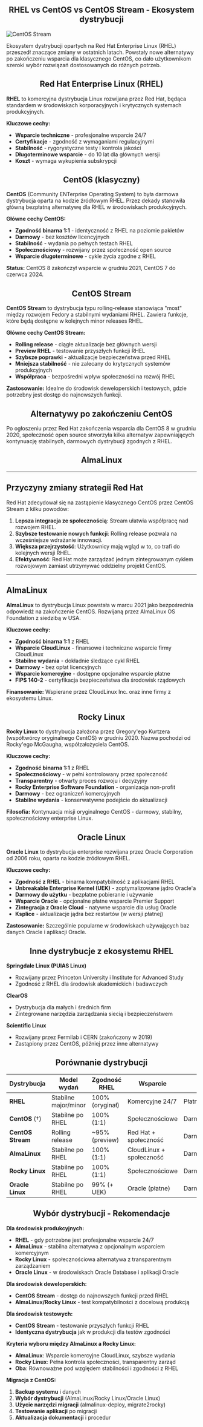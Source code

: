 
<h2 align="center">RHEL vs CentOS vs CentOS Stream - Ekosystem dystrybucji</h2>

![CentOS Stream](../../../grafiki/1_04_1_CentOS-CentOSStream.png)

Ekosystem dystrybucji opartych na Red Hat Enterprise Linux (RHEL) przeszedł znaczące zmiany w ostatnich latach. Powstały nowe alternatywy po zakończeniu wsparcia dla klasycznego CentOS, co dało użytkownikom szeroki wybór rozwiązań dostosowanych do różnych potrzeb.

<h2 align="center">Red Hat Enterprise Linux (RHEL)</h2>

**RHEL** to komercyjna dystrybucja Linux rozwijana przez Red Hat, będąca standardem w środowiskach korporacyjnych i krytycznych systemach produkcyjnych.

**Kluczowe cechy:**
- **Wsparcie techniczne** - profesjonalne wsparcie 24/7
- **Certyfikacje** - zgodność z wymaganiami regulacyjnymi
- **Stabilność** - rygorystyczne testy i kontrola jakości
- **Długoterminowe wsparcie** - do 10 lat dla głównych wersji
- **Koszt** - wymaga wykupienia subskrypcji

<h2 align="center">CentOS (klasyczny)</h2>

**CentOS** (Community ENTerprise Operating System) to była darmowa dystrybucja oparta na kodzie źródłowym RHEL. Przez dekady stanowiła główną bezpłatną alternatywę dla RHEL w środowiskach produkcyjnych.

**Główne cechy CentOS:**
- **Zgodność binarna 1:1** - identyczność z RHEL na poziomie pakietów
- **Darmowy** - bez kosztów licencyjnych
- **Stabilność** - wydania po pełnych testach RHEL
- **Społecznościowy** - rozwijany przez społeczność open source
- **Wsparcie długoterminowe** - cykle życia zgodne z RHEL

**Status:** CentOS 8 zakończył wsparcie w grudniu 2021, CentOS 7 do czerwca 2024.

<h2 align="center">CentOS Stream</h2>

**CentOS Stream** to dystrybucja typu rolling-release stanowiąca "most" między rozwojem Fedory a stabilnymi wydaniami RHEL. Zawiera funkcje, które będą dostępne w kolejnych minor releases RHEL.

**Główne cechy CentOS Stream:**
- **Rolling release** - ciągłe aktualizacje bez głównych wersji
- **Preview RHEL** - testowanie przyszłych funkcji RHEL
- **Szybsze poprawki** - aktualizacje bezpieczeństwa przed RHEL
- **Mniejsza stabilność** - nie zalecany do krytycznych systemów produkcyjnych
- **Współpraca** - bezpośredni wpływ społeczności na rozwój RHEL

**Zastosowanie:** Idealne do środowisk deweloperskich i testowych, gdzie potrzebny jest dostęp do najnowszych funkcji.

<h2 align="center">Alternatywy po zakończeniu CentOS</h2>

Po ogłoszeniu przez Red Hat zakończenia wsparcia dla CentOS 8 w grudniu 2020, społeczność open source stworzyła kilka alternatyw zapewniających kontynuację stabilnych, darmowych dystrybucji zgodnych z RHEL.

<h2 align="center">AlmaLinux</h2>

---

## Przyczyny zmiany strategii Red Hat

Red Hat zdecydował się na zastąpienie klasycznego CentOS przez CentOS Stream z kilku powodów:

1. **Lepsza integracja ze społecznością**: Stream ułatwia współpracę nad rozwojem RHEL.
2. **Szybsze testowanie nowych funkcji**: Rolling release pozwala na wcześniejsze wdrażanie innowacji.
3. **Większa przejrzystość**: Użytkownicy mają wgląd w to, co trafi do kolejnych wersji RHEL.
4. **Efektywność**: Red Hat może zarządzać jednym zintegrowanym cyklem rozwojowym zamiast utrzymywać oddzielny projekt CentOS.

---

## AlmaLinux

**AlmaLinux** to dystrybucja Linux powstała w marcu 2021 jako bezpośrednia odpowiedź na zakończenie CentOS. Rozwijaną przez AlmaLinux OS Foundation z siedzibą w USA.

**Kluczowe cechy:**
- **Zgodność binarna 1:1** z RHEL
- **Wsparcie CloudLinux** - finansowe i techniczne wsparcie firmy CloudLinux
- **Stabilne wydania** - dokładnie śledzące cykl RHEL
- **Darmowy** - bez opłat licencyjnych
- **Wsparcie komercyjne** - dostępne opcjonalne wsparcie płatne
- **FIPS 140-2** - certyfikacja bezpieczeństwa dla środowisk rządowych

**Finansowanie:** Wspierane przez CloudLinux Inc. oraz inne firmy z ekosystemu Linux.

<h2 align="center">Rocky Linux</h2>

**Rocky Linux** to dystrybucja założona przez Gregory'ego Kurtzera (współtwórcy oryginalnego CentOS) w grudniu 2020. Nazwa pochodzi od Rocky'ego McGaugha, współzałożyciela CentOS.

**Kluczowe cechy:**
- **Zgodność binarna 1:1** z RHEL
- **Społecznościowy** - w pełni kontrolowany przez społeczność
- **Transparentny** - otwarty proces rozwoju i decyzyjny
- **Rocky Enterprise Software Foundation** - organizacja non-profit
- **Darmowy** - bez ograniczeń komercyjnych
- **Stabilne wydania** - konserwatywne podejście do aktualizacji

**Filosofia:** Kontynuacja misji oryginalnego CentOS - darmowy, stabilny, społecznościowy enterprise Linux.

<h2 align="center">Oracle Linux</h2>

**Oracle Linux** to dystrybucja enterprise rozwijana przez Oracle Corporation od 2006 roku, oparta na kodzie źródłowym RHEL.

**Kluczowe cechy:**
- **Zgodność z RHEL** - binarna kompatybilność z aplikacjami RHEL
- **Unbreakable Enterprise Kernel (UEK)** - zoptymalizowane jądro Oracle'a
- **Darmowy do użytku** - bezpłatne pobieranie i używanie
- **Wsparcie Oracle** - opcjonalne płatne wsparcie Premier Support
- **Zintegracja z Oracle Cloud** - natywne wsparcie dla usług Oracle
- **Ksplice** - aktualizacje jądra bez restartów (w wersji płatnej)

**Zastosowanie:** Szczególnie popularne w środowiskach używających baz danych Oracle i aplikacji Oracle.

<h2 align="center">Inne dystrybucje z ekosystemu RHEL</h2>

**Springdale Linux (PUIAS Linux)**
- Rozwijany przez Princeton University i Institute for Advanced Study
- Zgodność z RHEL dla środowisk akademickich i badawczych

**ClearOS**
- Dystrybucja dla małych i średnich firm
- Zintegrowane narzędzia zarządzania siecią i bezpieczeństwem

**Scientific Linux**
- Rozwijany przez Fermilab i CERN (zakończony w 2019)
- Zastąpiony przez CentOS, później przez inne alternatywy

<h2 align="center">Porównanie dystrybucji</h2>

| Dystrybucja | Model wydań | Zgodność RHEL | Wsparcie | Koszt | Przeznaczenie |
|-------------|-------------|---------------|----------|-------|---------------|
| **RHEL** | Stabilne major/minor | 100% (oryginał) | Komercyjne 24/7 | Płatny | Produkcja enterprise |
| **CentOS** (†) | Stabilne po RHEL | 100% (1:1) | Społecznościowe | Darmowy | Produkcja (zakończony) |
| **CentOS Stream** | Rolling release | ~95% (preview) | Red Hat + społeczność | Darmowy | Development/testing |
| **AlmaLinux** | Stabilne po RHEL | 100% (1:1) | CloudLinux + społeczność | Darmowy | Produkcja |
| **Rocky Linux** | Stabilne po RHEL | 100% (1:1) | Społecznościowe | Darmowy | Produkcja |
| **Oracle Linux** | Stabilne po RHEL | 99% (+ UEK) | Oracle (płatne) | Darmowy/Płatny | Produkcja + Oracle |

<h2 align="center">Wybór dystrybucji - Rekomendacje</h2>

**Dla środowisk produkcyjnych:**
- **RHEL** - gdy potrzebne jest profesjonalne wsparcie 24/7
- **AlmaLinux** - stabilna alternatywa z opcjonalnym wsparciem komercyjnym  
- **Rocky Linux** - społecznościowa alternatywa z transparentnym zarządzaniem
- **Oracle Linux** - w środowiskach Oracle Database i aplikacji Oracle

**Dla środowisk deweloperskich:**
- **CentOS Stream** - dostęp do najnowszych funkcji przed RHEL
- **AlmaLinux/Rocky Linux** - test kompatybilności z docelową produkcją

**Dla środowisk testowych:**
- **CentOS Stream** - testowanie przyszłych funkcji RHEL
- **Identyczna dystrybucja** jak w produkcji dla testów zgodności

**Kryteria wyboru między AlmaLinux a Rocky Linux:**
- **AlmaLinux**: Wsparcie komercyjne CloudLinux, szybsze wydania
- **Rocky Linux**: Pełna kontrola społeczności, transparentny zarząd
- **Oba**: Równoważne pod względem stabilności i zgodności z RHEL

**Migracja z CentOS:**
1. **Backup systemu** i danych
2. **Wybór dystrybucji** (AlmaLinux/Rocky Linux/Oracle Linux)
3. **Użycie narzędzi migracji** (almalinux-deploy, migrate2rocky)
4. **Testowanie aplikacji** po migracji
5. **Aktualizacja dokumentacji** i procedur

